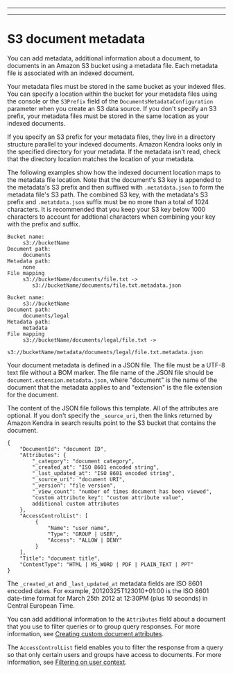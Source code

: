 --------

--------

# S3 document metadata<a name="s3-metadata"></a>

You can add metadata, additional information about a document, to documents in an Amazon S3 bucket using a metadata file\. Each metadata file is associated with an indexed document\. 

Your metadata files must be stored in the same bucket as your indexed files\. You can specify a location within the bucket for your metadata files using the console or the `S3Prefix` field of the `DocumentsMetadataConfiguration` parameter when you create an S3 data source\. If you don't specify an S3 prefix, your metadata files must be stored in the same location as your indexed documents\.

If you specify an S3 prefix for your metadata files, they live in a directory structure parallel to your indexed documents\. Amazon Kendra looks only in the specified directory for your metadata\. If the metadata isn't read, check that the directory location matches the location of your metadata\.

The following examples show how the indexed document location maps to the metadata file location\. Note that the document's S3 key is appended to the metadata's S3 prefix and then suffixed with `.metatdata.json` to form the metadata file's S3 path\. The combined S3 key, with the metadata's S3 prefix and `.metatdata.json` suffix must be no more than a total of 1024 characters\. It is recommended that you keep your S3 key below 1000 characters to account for addtional characters when combining your key with the prefix and suffix\.

```
Bucket name:
     s3://bucketName
Document path:
     documents
Metadata path:
     none
File mapping
     s3://bucketName/documents/file.txt -> 
        s3://bucketName/documents/file.txt.metadata.json
```

```
Bucket name:
     s3://bucketName
Document path:
     documents/legal
Metadata path:
     metadata
File mapping
     s3://bucketName/documents/legal/file.txt -> 
        s3://bucketName/metadata/documents/legal/file.txt.metadata.json
```

Your document metadata is defined in a JSON file\. The file must be a UTF\-8 text file without a BOM marker\. The file name of the JSON file should be `document.extension.metadata.json`, where "document" is the name of the document that the metadata applies to and "extension" is the file extension for the document\.

The content of the JSON file follows this template\. All of the attributes are optional\. If you don't specify the `_source_uri`, then the links returned by Amazon Kendra in search results point to the S3 bucket that contains the document\. 

```
{
    "DocumentId": "document ID",
    "Attributes": {
        "_category": "document category",
        "_created_at": "ISO 8601 encoded string",
        "_last_updated_at": "ISO 8601 encoded string",
        "_source_uri": "document URI",
        "_version": "file version",
        "_view_count": "number of times document has been viewed",
        "custom attribute key": "custom attribute value",
        additional custom attributes
    },
    "AccessControlList": [
         {
             "Name": "user name",
             "Type": "GROUP | USER",
             "Access": "ALLOW | DENY"
         }
    ],
    "Title": "document title",
    "ContentType": "HTML | MS_WORD | PDF | PLAIN_TEXT | PPT"
}
```

The `_created_at` and `_last_updated_at` metadata fields are ISO 8601 encoded dates\. For example, 20120325T123010\+01:00 is the ISO 8601 date\-time format for March 25th 2012 at 12:30PM \(plus 10 seconds\) in Central European Time\.

You can add additional information to the `Attributes` field about a document that you use to filter queries or to group query responses\. For more information, see [Creating custom document attributes](custom-attributes.md)\.

The `AccessControlList` field enables you to filter the response from a query so that only certain users and groups have access to documents\. For more information, see [Filtering on user context](user-context-filter.md)\.
